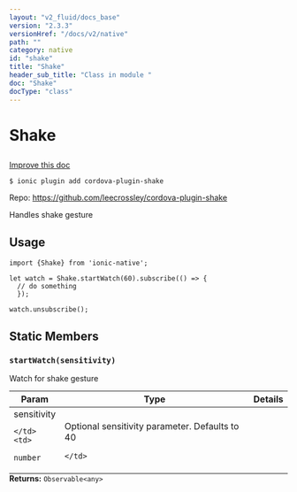 ```yaml
---
layout: "v2_fluid/docs_base"
version: "2.3.3"
versionHref: "/docs/v2/native"
path: ""
category: native
id: "shake"
title: "Shake"
header_sub_title: "Class in module "
doc: "Shake"
docType: "class"
---
```








<h1 class="api-title">
  
  Shake
  

  

  </h1>

<a class="improve-v2-docs" href="http://github.com/driftyco/ionic-native/edit/master/src/plugins/shake.ts#L1">
  Improve this doc
</a>



<!-- decorators -->





<pre><code>$ ionic plugin add cordova-plugin-shake</code></pre>
<p>Repo:
  <a href="https://github.com/leecrossley/cordova-plugin-shake">
    https://github.com/leecrossley/cordova-plugin-shake
  </a>
</p>

<!-- description -->

<p>Handles shake gesture</p>



<!-- if doc.decorators -->

<!-- @usage tag -->

<h2>Usage</h2>

<pre><code class="lang-typescript">import {Shake} from &#39;ionic-native&#39;;

let watch = Shake.startWatch(60).subscribe(() =&gt; {
  // do something
  });

watch.unsubscribe();
</code></pre>




<!-- @property tags -->


<h2>Static Members</h2>

<div id="startWatch"></div>
<h3><code>startWatch(sensitivity)</code>
  
</h3>




Watch for shake gesture


<table class="table param-table" style="margin:0;">
  <thead>
  <tr>
    <th>Param</th>
    <th>Type</th>
    <th>Details</th>
  </tr>
  </thead>
  <tbody>
  
  <tr>
    <td>
      sensitivity
      
      
    </td>
    <td>
      
<code>number</code>
    </td>
    <td>
      <p>Optional sensitivity parameter. Defaults to 40</p>

      
    </td>
  </tr>
  
  </tbody>
</table>





<div class="return-value" markdown="1">
  <i class="icon ion-arrow-return-left"></i>
  <b>Returns:</b> 
<code>Observable&lt;any&gt;</code> 
</div>




<!-- methods on the class -->



<!-- other classes -->

<!-- end other classes -->

<!-- interfaces -->

<!-- end interfaces -->

<!-- related link --><!-- end content block -->


<!-- end body block -->

